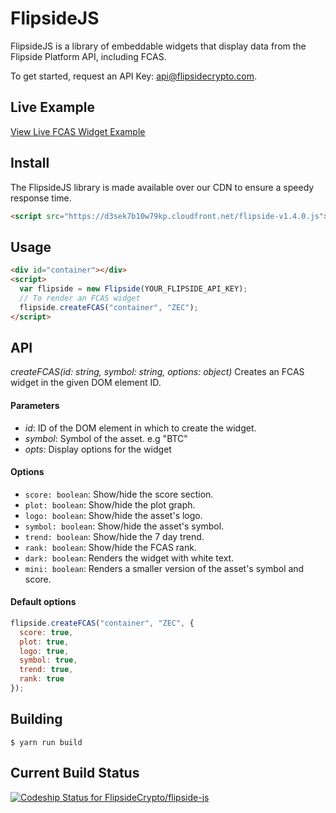 # FlipsideJS

FlipsideJS is a library of embeddable widgets that display data from the Flipside Platform API, including FCAS.

To get started, request an API Key: api@flipsidecrypto.com.

## Live Example

[View Live FCAS Widget Example](https://jsfiddle.net/flipsidejim/f7zpd0uj/24/)

## Install

The FlipsideJS library is made available over our CDN to ensure a speedy response time.

```html
<script src="https://d3sek7b10w79kp.cloudfront.net/flipside-v1.4.0.js"></script>
```

## Usage

```html
<div id="container"></div>
<script>
  var flipside = new Flipside(YOUR_FLIPSIDE_API_KEY);
  // To render an FCAS widget
  flipside.createFCAS("container", "ZEC");
</script>
```

## API

_createFCAS(id: string, symbol: string, options: object)_
Creates an FCAS widget in the given DOM element ID.

#### Parameters

- _id_: ID of the DOM element in which to create the widget.
- _symbol_: Symbol of the asset. e.g "BTC"
- _opts_: Display options for the widget

#### Options

- `score: boolean`: Show/hide the score section.
- `plot: boolean`: Show/hide the plot graph.
- `logo: boolean`: Show/hide the asset's logo.
- `symbol: boolean`: Show/hide the asset's symbol.
- `trend: boolean`: Show/hide the 7 day trend.
- `rank: boolean`: Show/hide the FCAS rank.
- `dark: boolean`: Renders the widget with white text.
- `mini: boolean`: Renders a smaller version of the asset's symbol and score.

#### Default options

```js
flipside.createFCAS("container", "ZEC", {
  score: true,
  plot: true,
  logo: true,
  symbol: true,
  trend: true,
  rank: true
});
```

## Building

```
$ yarn run build
```

## Current Build Status

[ ![Codeship Status for FlipsideCrypto/flipside-js](https://app.codeship.com/projects/90a5caa0-d718-0136-0d76-3af8ab8e471d/status?branch=master)](https://app.codeship.com/projects/317100)
